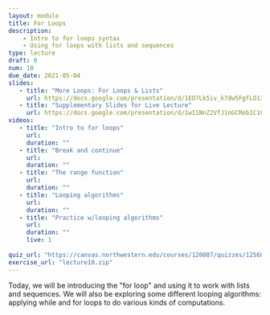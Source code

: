 ```yaml
---
layout: module
title: For Loops
description:
    - Intro to for loops syntax
    - Using for loops with lists and sequences
type: lecture
draft: 0
num: 10
due_date: 2021-05-04
slides: 
   - title: "More Loops: For Loops & Lists"
     url: https://docs.google.com/presentation/d/1EO7Lk5iv_k7dw5FgfLO13T1AD2-LpRzCd-uHtDSq8yM/edit?usp=sharing
   - title: "Supplementary Slides for Live Lecture"
     url: https://docs.google.com/presentation/d/1w11NnZ2VfJ1nGCMob1C1CAp1DNDRWPrMBRYT3TsC9tI/edit?usp=sharing
videos:
   - title: "Intro to for loops"
     url: 
     duration: ""
   - title: "Break and continue"
     url: 
     duration: ""
   - title: "The range function"
     url: 
     duration: ""
   - title: "Looping algorithms"
     url: 
     duration: ""
   - title: "Practice w/looping algorithms"
     url: 
     duration: ""
     live: 1
     
quiz_url: "https://canvas.northwestern.edu/courses/120087/quizzes/125689"
exercise_url: "lecture10.zip"
---
```


Today, we will be introducing the "for loop" and using it to work with lists and sequences. We will also be exploring some different looping algorithms: applying while and for loops to do various kinds of computations.